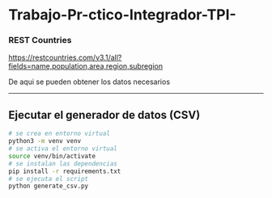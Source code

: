 # Trabajo-Pr-ctico-Integrador-TPI-

### REST Countries

https://restcountries.com/v3.1/all?fields=name,population,area,region,subregion

De aqui se pueden obtener los datos necesarios 


<hr>

## Ejecutar el generador de datos (CSV)

```sh
# se crea en entorno virtual
python3 -m venv venv
# se activa el entorno virtual
source venv/bin/activate
# se instalan las dependencias
pip install -r requirements.txt
# se ejecuta el script
python generate_csv.py
```